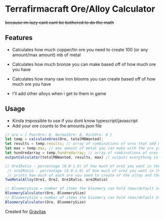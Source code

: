 # Terrafirmacraft Ore/Alloy Calculator
~~because im lazy cant cant be bothered to do the math~~
## Features
  - Calculates how much copper/tin ore you need to create 100 (or any amount/max amount) mb of metal

  - Calculates how much bronze you can make based off of how much ore you have

  - Calculates how many raw iron blooms you can create based off of how much ore you have
  
  - I'll add other alloys when i get to them in game
 
## Usage
  - Kinda impossible to use if you dont know typescript/javascript
  - Add your ore counts to the amounts.json file
   ```js
   // ore = { PoorOre: 0, NormalOre: 0, RichOre: 0 }
   let temp = calculateOres(Ore, totalMBWanted);
   let results = temp.results; // array of combinations of ores that add up to the totalMBWanted
   let max = temp.max; // max amount of metal you can make with the ore you have
   let hundredarray = temp.hundredarray; // array of combinations of ores that add up to 100mb
   outputCalculator(totalMBWanted, results, max) // outputs everything in results and the max to the console
   ```
   ```js
   // Ore1Ratio - percentage (0.0-1.0) of how much of ore1 you want in the alloy
    // ore2Ratio - percentage (0.0-1.0) of how much of ore2 you want in the alloy
    // prints how much of each ore you need to create of the alloy and the total it will make in the percentages given
   TwoMetalAlloy(Ore1, Ore2, Ore1Ratio, ore2Ratio)
   ```
   ```js
   // BloomerySize = number of items the bloomery can hold (max/default 24)
   BloomeryCalculator(Ore, BloomerySize)
   // BloomerySize = number of items the bloomery can hold (max/default 24)
   BloomeryCalculator(Ore, BloomerySize)
   ```



Created for [Gravitas](https://www.curseforge.com/minecraft/modpacks/all-the-mods-gravitas)
